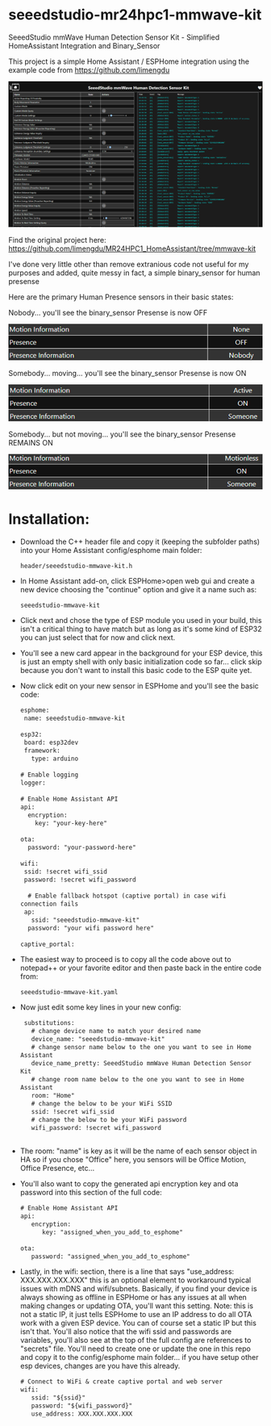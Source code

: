 # seeedstudio-mr24hpc1-mmwave-kit
SeeedStudio mmWave Human Detection Sensor Kit - Simplified HomeAssistant Integration and Binary_Sensor

This project is a simple Home Assistant / ESPHome integration using the example code from https://github.com/limengdu

![ESP Capive Portal](/static/images/ESP32%20Captive%20Portal.png)

Find the original project here:
https://github.com/limengdu/MR24HPC1_HomeAssistant/tree/mmwave-kit

I've done very little other than remove extranious code not useful for my purposes and added, quite messy in fact, a simple binary_sensor for human presense

Here are the primary Human Presence sensors in their basic states:

Nobody... you'll see the binary_sensor Presense is now OFF

![ESPHome HA Integration](/static/images/Nobody%20-%20Binary_Sensor%3DOFF.png)

Somebody... moving... you'll see the binary_sensor Presense is now ON

![ESPHome HA Integration](/static/images/Someone%2BActive%20-%20Binary_Sensor%3DON.png)

Somebody... but not moving... you'll see the binary_sensor Presense REMAINS ON

![ESPHome HA Integration](/static/images/Someone%2BMotionless%20-%20Binary_Sensor%3DON.png)


# Installation:
 * Download the C++ header file and copy it (keeping the subfolder paths) into your Home Assistant config/esphome main folder:

   ```
   header/seeedstudio-mmwave-kit.h
   
   ```
 
 * In Home Assistant add-on, click ESPHome>open web gui and create a new device choosing the "continue" option and give it a name such as:

   ```
   seeedstudio-mmwave-kit
   
   ```

* Click next and chose the type of ESP module you used in your build, this isn't a critical thing to have match but as long as it's some kind of ESP32 you can just select that for now and click next.
* You'll see a new card appear in the background for your ESP device, this is just an empty shell with only basic initialization code so far... click skip because you don't want to install this basic code to the ESP quite yet.
* Now click edit on your new sensor in ESPHome and you'll see the basic code:
   ```
   esphome:
    name: seeedstudio-mmwave-kit

   esp32:
    board: esp32dev
    framework:
      type: arduino

   # Enable logging
   logger:

   # Enable Home Assistant API
   api:
     encryption:
       key: "your-key-here"

   ota:
     password: "your-password-here"

   wifi:
    ssid: !secret wifi_ssid
    password: !secret wifi_password

     # Enable fallback hotspot (captive portal) in case wifi connection fails
    ap:
      ssid: "seeedstudio-mmwave-kit"
     password: "your wifi password here"

   captive_portal:
   ```

* The easiest way to proceed is to copy all the code above out to notepad++ or your favorite editor and then paste back in the entire code from:
   ```
   seeedstudio-mmwave-kit.yaml
   ```
* Now just edit some key lines in your new config:

   ```
    substitutions:
      # change device name to match your desired name
      device_name: "seeedstudio-mmwave-kit"
      # change sensor name below to the one you want to see in Home Assistant
      device_name_pretty: SeeedStudio mmWave Human Detection Sensor Kit
      # change room name below to the one you want to see in Home Assistant
      room: "Home"
      # change the below to be your WiFi SSID
      ssid: !secret wifi_ssid
      # change the below to be your WiFi password
      wifi_password: !secret wifi_password
      
   ```
* The room: "name" is key as it will be the name of each sensor object in HA so if you chose "Office" here, you sensors will be Office Motion, Office Presence, etc...

* You'll also want to copy the generated api encryption key and ota password into this section of the full code:

   ```
   # Enable Home Assistant API
   api:
      encryption:
         key: "assigned_when_you_add_to_esphome"

   ota:
      password: "assigned_when_you_add_to_esphome"
   ```

* Lastly, in the wifi: section, there is a line that says "use_address: XXX.XXX.XXX.XXX" this is an optional element to workaround typical issues with mDNS and wifi/subnets. Basically, if you find your device is always showing as offline in ESPHome or has any issues at all when making changes or updating OTA, you'll want this setting. Note: this is not a static IP, it just tells ESPHome to use an IP address to do all OTA work with a given ESP device. You can of course set a static IP but this isn't that. You'll also notice that the wifi ssid and passwords are variables, you'll also see at the top of the full config are references to "secrets" file. You'll need to create one or update the one in this repo and copy it to the config/esphome main folder... if you have setup other esp devices, changes are you have this already.

   ```
   # Connect to WiFi & create captive portal and web server
   wifi:
      ssid: "${ssid}"
      password: "${wifi_password}"
      use_address: XXX.XXX.XXX.XXX
   ```
